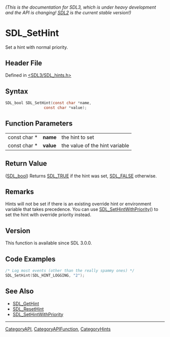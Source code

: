 ###### (This is the documentation for SDL3, which is under heavy development and the API is changing! [SDL2](https://wiki.libsdl.org/SDL2/) is the current stable version!)
# SDL_SetHint

Set a hint with normal priority.

## Header File

Defined in [<SDL3/SDL_hints.h>](https://github.com/libsdl-org/SDL/blob/main/include/SDL3/SDL_hints.h)

## Syntax

```c
SDL_bool SDL_SetHint(const char *name,
                 const char *value);
```

## Function Parameters

|              |           |                                |
| ------------ | --------- | ------------------------------ |
| const char * | **name**  | the hint to set                |
| const char * | **value** | the value of the hint variable |

## Return Value

([SDL_bool](SDL_bool)) Returns [SDL_TRUE](SDL_TRUE) if the hint was set,
[SDL_FALSE](SDL_FALSE) otherwise.

## Remarks

Hints will not be set if there is an existing override hint or environment
variable that takes precedence. You can use
[SDL_SetHintWithPriority](SDL_SetHintWithPriority)() to set the hint with
override priority instead.

## Version

This function is available since SDL 3.0.0.

## Code Examples

```c
/* Log most events (other than the really spammy ones) */
SDL_SetHint(SDL_HINT_LOGGING, "2");
```

## See Also

- [SDL_GetHint](SDL_GetHint)
- [SDL_ResetHint](SDL_ResetHint)
- [SDL_SetHintWithPriority](SDL_SetHintWithPriority)

----
[CategoryAPI](CategoryAPI), [CategoryAPIFunction](CategoryAPIFunction), [CategoryHints](CategoryHints)

